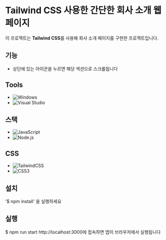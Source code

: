 # Tailwind CSS 사용한 간단한 회사 소개 웹 페이지

이 프로젝트는 **Tailwind CSS**를 사용해 회사 소개 페이지를 구현한 프로젝트입니다. 

## 기능

- 상단에 있는 아이콘을 누르면 해당 섹션으로 스크롤됩니다

## Tools
- ![Windows](https://custom-icon-badges.demolab.com/badge/Windows-0078D6?logo=windows11&logoColor=white)
- ![Visual Studio](https://custom-icon-badges.demolab.com/badge/Visual%20Studio-5C2D91.svg?&logo=visual-studio&logoColor=white)

## 스택
- ![JavaScript](https://img.shields.io/badge/JavaScript-F7DF1E?logo=javascript&logoColor=000)
- ![Node.js](https://img.shields.io/badge/Node.js-6DA55F?logo=node.js&logoColor=white)

## CSS
- ![TailwindCSS](https://img.shields.io/badge/Tailwind%20CSS-%2338B2AC.svg?logo=tailwind-css&logoColor=white)
- ![CSS3](https://img.shields.io/badge/CSS-1572B6?logo=css3&logoColor=fff)

## 설치

'$ npm install' 을 실행하세요

## 실행

$ npm run start
http://localhost:3000에 접속하면 앱이 브라우저에서 실행됩니다